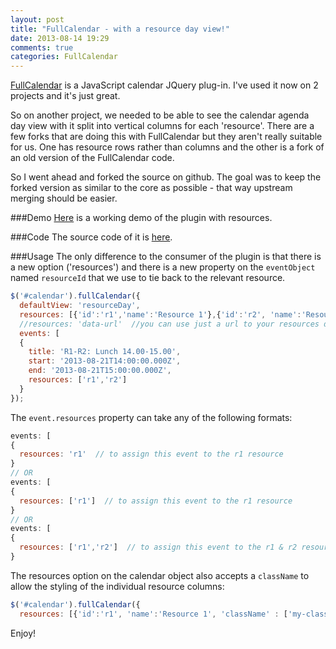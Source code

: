 ```yaml
---
layout: post
title: "FullCalendar - with a resource day view!"
date: 2013-08-14 19:29
comments: true
categories: FullCalendar
---
```

[FullCalendar](http://arshaw.com/fullcalendar/) is a JavaScript calendar JQuery plug-in.  I've used it now on 2 projects and it's just great.

So on another project, we needed to be able to see the calendar agenda day view with it split into vertical columns for each 'resource'.  There are a few forks that are doing this with FullCalendar but they aren't really suitable for us.  One has resource rows rather than columns and the other is a fork of an old version of the FullCalendar code.

So I went ahead and forked the source on github.  The goal was to keep the forked version as similar to the core as possible - that way upstream merging should be easier.
<!--more-->
###Demo
[Here](http://embed.plnkr.co/8d16J15gKhE2IKCATspZ/preview) is a working demo of the plugin with resources.

###Code
The source code of it is [here](https://github.com/seankenny/fullcalendar).

###Usage
The only difference to the consumer of the plugin is that there is a new option ('resources') and there is a new property on the `eventObject` named `resourceId` that we use to tie back to the relevant resource.

```javascript
$('#calendar').fullCalendar({
  defaultView: 'resourceDay',
  resources: [{'id':'r1','name':'Resource 1'},{'id':'r2', 'name':'Resource 2'}],
  //resources: 'data-url'  //you can use just a url to your resources data if you want 
  events: [
  {
    title: 'R1-R2: Lunch 14.00-15.00',
    start: '2013-08-21T14:00:00.000Z',
    end: '2013-08-21T15:00:00.000Z',
    resources: ['r1','r2']
  }
});
```

The `event.resources` property can take any of the following formats:

```javascript
events: [
{
  resources: 'r1'  // to assign this event to the r1 resource
}
// OR
events: [
{
  resources: ['r1']  // to assign this event to the r1 resource
}
// OR
events: [
{
  resources: ['r1','r2']  // to assign this event to the r1 & r2 resources
}
```

The resources option on the calendar object also accepts a `className` to allow the styling of the individual resource columns:

```javascript
$('#calendar').fullCalendar({
  resources: [{'id':'r1', 'name':'Resource 1', 'className' : ['my-class-name']}]
```

Enjoy!